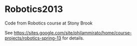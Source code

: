 Robotics2013
============

Code from Robotics course at Stony Brook


See https://sites.google.com/site/philammirato/home/course-projects/robotics-spring-13  for details.

